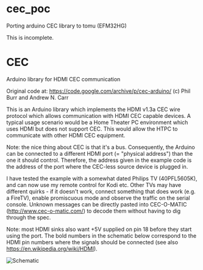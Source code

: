 # cec_poc

Porting arduino CEC library to tomu (EFM32HG)

This is incomplete.


# CEC
Arduino library for HDMI CEC communication

Original code at: https://code.google.com/archive/p/cec-arduino/ (c) Phil Burr and Andrew N. Carr

This is an Arduino library which implements the HDMI v1.3a CEC wire protocol which allows communication with HDMI CEC capable devices. A typical usage scenario would be a Home Theater PC environment which uses HDMI but does not support CEC. This would allow the HTPC to communicate with other HDMI CEC equipment.

Note: the nice thing about CEC is that it's a bus. Consequently, the Arduino can be connected to a different HDMI port (= "physical address") than the one it should control. Therefore, the address given in the example code is the address of the port where the CEC-less source device is plugged in.

I have tested the example with a somewhat dated Philips TV (40PFL5605K), and can now use my remote control for Kodi etc. Other TVs may have different quirks - if it doesn't work, connect something that does work (e.g. a FireTV), enable promiscuous mode and observe the traffic on the serial console. Unknown messages can be directly pasted into CEC-O-MATIC (http://www.cec-o-matic.com/) to decode them without having to dig through the spec.

Note: most HDMI sinks also want +5V supplied on pin 18 before they start using the port. The bold numbers in the schematic below correspond to the HDMI pin numbers where the signals should be connected (see also https://en.wikipedia.org/wiki/HDMI).

![Schematic](https://raw.githubusercontent.com/floe/CEC/master/extras/CEC_Electrical.png)
